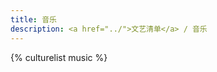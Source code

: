 ```yaml
---
title: 音乐
description: <a href="../">文艺清单</a> / 音乐
---
```


<style>
.media {height:120px}
.media-meta {width: calc(100% - 120px);}
.media-cover {width:120px;height:120px;}
</style>

{% culturelist music %}
